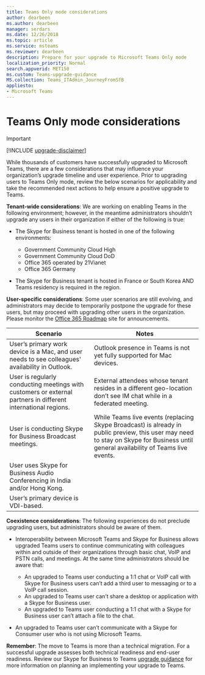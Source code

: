```yaml
---
title: Teams Only mode considerations
author: dearbeen
ms.author: dearbeen
manager: serdars
ms.date: 12/26/2018
ms.topic: article
ms.service: msteams
ms.reviewer: dearbeen
description: Prepare for your upgrade to Microsoft Teams Only mode 
localization_priority: Normal
search.appverid: MET150
ms.custom: Teams-upgrade-guidance
MS.collection: Teams_ITAdmin_JourneyFromSfB
appliesto:
- Microsoft Teams
---
```


# Teams Only mode considerations



> [!IMPORTANT]
> [!INCLUDE [upgrade-disclaimer](includes/upgrade-disclaimer.md)]

While thousands of customers have successfully upgraded to Microsoft Teams, there are a few considerations that may influence your organization’s upgrade timeline and user experience. Prior to upgrading users to Teams Only mode, review the below scenarios for applicability and take the recommended next actions to help ensure a positive upgrade to Teams. 

**Tenant-wide considerations**: We are working on enabling Teams in the following environment; however, in the meantime administrators shouldn’t upgrade any users in their organization if either of the following is true:

- The Skype for Business tenant is hosted in one of the following environments:
    - Government Community Cloud High
    - Government Community Cloud DoD
    - Office 365 operated by 21Vianet
    - Office 365 Germany

- The Skype for Business tenant is hosted in France or South Korea AND Teams residency is required in the region.

**User-specific considerations**: Some user scenarios are still evolving, and administrators may decide to temporarily postpone the upgrade for these users, but may proceed with upgrading other users in the organization. Please monitor the [Office 365 Roadmap](https://www.microsoft.com/en-us/microsoft-365/roadmap) site for announcements.

| Scenario | Notes |
|----------|-------|
|User’s primary work device is a Mac, and user needs to see colleagues' availability in Outlook. | Outlook presence in Teams is not yet fully supported for Mac devices. |
| User is regularly conducting meetings with customers or external partners in different international regions. | External attendees whose tenant resides in a different geo-location don’t see IM chat while in a federated meeting. |
| User is conducting Skype for Business Broadcast meetings. |  While Teams live events (replacing Skype Broadcast) is already in public preview, this user may need to stay on Skype for Business until general availability of Teams live events.
| User uses Skype for Business Audio Conferencing in India and/or Hong Kong. | |
| User’s primary device is VDI-based. |

**Coexistence considerations**: The following experiences do not preclude upgrading users, but administrators should be aware of them. 

- Interoperability between Microsoft Teams and Skype for Business allows upgraded Teams users to continue communicating with colleagues within and outside of their organizations through basic chat, VoIP and PSTN calls, and meetings. At the same time administrators should be aware that:
    -   An upgraded to Teams user conducting a 1:1 chat or VoIP call with Skype for Business users can’t add a third user to messaging or to a VoIP call session. 
    - An upgraded to Teams user can’t share a desktop or application with a Skype for Business user. 
    - An upgraded to Teams user conducting a 1:1 chat with a Skype for Business user can’t attach a file to the chat. 

- An upgraded to Teams user can’t communicate with a Skype for Consumer user who is not using Microsoft Teams. 

**Remember**: The move to Teams is more than a technical migration. For a successful upgrade assesses both technical readiness and end-user readiness. Review our Skype for Business to Teams [upgrade guidance](upgrade-framework.md) for more information on planning an implementing your upgrade to Teams.  